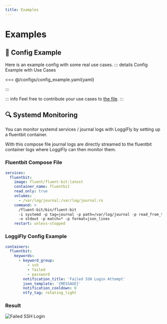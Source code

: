 ```yaml
---
title: Examples
---
```


# Examples 

## 📝 Config Example

Here is an example config with some real use cases. 
::: details Config Example with Use Cases

<<< @/configs/config_example.yaml{yaml}

:::

::: info
Feel free to contribute your use cases to [the file](https://github.com/clemcer/loggifly/blob/main/docs/configs/config_example.yaml).
:::

## 🔍 Systemd Monitoring

You can monitor systemd services / journal logs with LoggiFly by setting up a fluentbit container.

With this compose file journal logs are directly streamed to the fluentbit container logs where LoggiFly can then monitor them.

### Fluentbit Compose File
```yaml
services:
  fluentbit:
    image: fluent/fluent-bit:latest
    container_name: fluentbit
    read_only: true
    volumes:
      - /var/log/journal:/var/log/journal:ro
    command: >
      /fluent-bit/bin/fluent-bit
      -i systemd -p tag=journal -p path=/var/log/journal -p read_from_tail=true
      -o stdout -p match=* -p format=json_lines
    restart: unless-stopped
```

### LoggiFly Config Example

```yaml
containers:
  fluentbit:
    keywords:
      - keyword_group: 
          - ssh
          - failed
          - password
        notification_title: 'Failed SSH Login Attempt'
        json_template: '{MESSAGE}'
        notification_cooldown: 0
        ntfy_tag: rotating_light

```

### Result

![Failed SSH Login](/ssh-failed-login.png)








